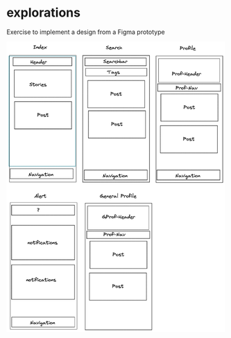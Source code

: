 # explorations

Exercise to implement a design from a Figma prototype

![wireframe](explorations-wireframe.png)
